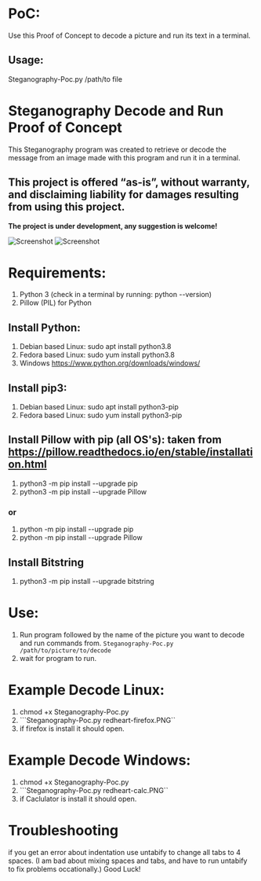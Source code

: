 # PoC:

Use this Proof of Concept to decode a picture and run its text in a terminal. 

## Usage: 
Steganography-Poc.py /path/to file


# Steganography Decode and Run Proof of Concept

This Steganography program was created to retrieve or decode the message from an image made with this program and run it in a terminal. 

## This project is offered “as-is”, without warranty, and disclaiming liability for damages resulting from using this project.

**The project is under development, any suggestion is welcome!**

![Screenshot](https://img.shields.io/badge/Platform-Universal-brightgreen)
![Screenshot](https://img.shields.io/badge/Language-Python3-blue)

# Requirements:
1. Python 3 (check in a terminal by running: python --version)
2. Pillow (PIL) for Python

## Install Python:
1. Debian based Linux: sudo apt install python3.8
2. Fedora based Linux: sudo yum install python3.8
3. Windows https://www.python.org/downloads/windows/

## Install pip3:
1. Debian based Linux: sudo apt install python3-pip 
2. Fedora based Linux: sudo yum install python3-pip 

## Install Pillow with pip (all OS's): taken from https://pillow.readthedocs.io/en/stable/installation.html
1. python3 -m pip install --upgrade pip
2. python3 -m pip install --upgrade Pillow
### or
1. python -m pip install --upgrade pip
2. python -m pip install --upgrade Pillow
## Install Bitstring
1. python3 -m pip install --upgrade bitstring

# Use:
1. Run program followed by the name of the picture you want to decode and run commands from. 
```Steganography-Poc.py /path/to/picture/to/decode```
2. wait for program to run. 

# Example Decode Linux:
1. chmod +x Steganography-Poc.py
2. ```Steganography-Poc.py redheart-firefox.PNG``
3. if firefox is install it should open. 

# Example Decode Windows:
1. chmod +x Steganography-Poc.py
2. ```Steganography-Poc.py redheart-calc.PNG``
3. if Caclulator is install it should open. 

# Troubleshooting
if you get an error about indentation use untabify to change all tabs to 4 spaces. 
(I am bad about mixing spaces and tabs, and have to run untabify to fix problems occationally.)
Good Luck!
